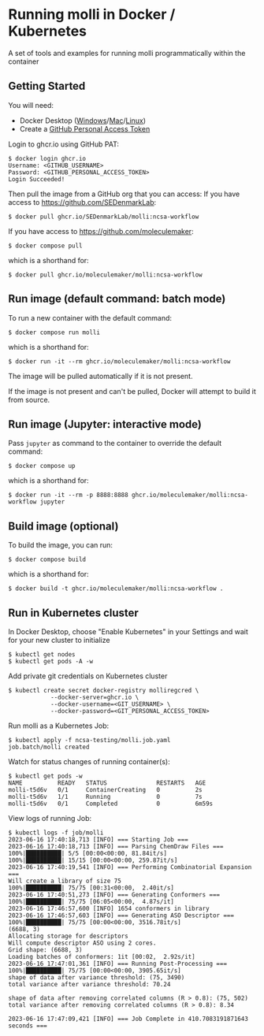 # Running molli in Docker / Kubernetes
A set of tools and examples for running molli programmatically within the container

## Getting Started
You will need:
* Docker Desktop ([Windows](https://docs.docker.com/desktop/install/windows-install/)/[Mac](https://docs.docker.com/desktop/install/mac-install/)/[Linux](https://docs.docker.com/desktop/install/linux-install/))
* Create a [GitHub Personal Access Token](https://github.com/settings/tokens)

Login to ghcr.io using GitHub PAT:
```
$ docker login ghcr.io
Username: <GITHUB_USERNAME>
Password: <GITHUB_PERSONAL_ACCESS_TOKEN>
Login Succeeded!
```

Then pull the image from a GitHub org that you can access:
If you have access to https://github.com/SEDenmarkLab:
```
$ docker pull ghcr.io/SEDenmarkLab/molli:ncsa-workflow
```

If you have access to https://github.com/moleculemaker:
```
$ docker compose pull
```
which is a shorthand for:
```
$ docker pull ghcr.io/moleculemaker/molli:ncsa-workflow
```

## Run image (default command: batch mode)
To run a new container with the default command:
```
$ docker compose run molli
```
which is a shorthand for:
```
$ docker run -it --rm ghcr.io/moleculemaker/molli:ncsa-workflow
```

The image will be pulled automatically if it is not present.

If the image is not present and can't be pulled, Docker will attempt to build it from source.

## Run image (Jupyter: interactive mode)
Pass `jupyter` as command to the container to override the default command:
```
$ docker compose up
```
which is a shorthand for:
```
$ docker run -it --rm -p 8888:8888 ghcr.io/moleculemaker/molli:ncsa-workflow jupyter
```

## Build image (optional)
To build the image, you can run:
```
$ docker compose build
```
which is a shorthand for:
```
$ docker build -t ghcr.io/moleculemaker/molli:ncsa-workflow .
```


## Run in Kubernetes cluster
In Docker Desktop, choose "Enable Kubernetes" in your Settings and wait for your new cluster to initialize
```
$ kubectl get nodes
$ kubectl get pods -A -w
```

Add private git credentials on Kubernetes cluster
```
$ kubectl create secret docker-registry molliregcred \
            --docker-server=ghcr.io \
            --docker-username=<GIT_USERNAME> \
            --docker-password=<GIT_PERSONAL_ACCESS_TOKEN>
```

Run molli as a Kubernetes Job:
```
$ kubectl apply -f ncsa-testing/molli.job.yaml
job.batch/molli created
```

Watch for status changes of running container(s):
```
$ kubectl get pods -w
NAME          READY   STATUS              RESTARTS   AGE
molli-t5d6v   0/1     ContainerCreating   0          2s
molli-t5d6v   1/1     Running             0          7s
molli-t5d6v   0/1     Completed           0          6m59s
```

View logs of running Job:
```
$ kubectl logs -f job/molli
2023-06-16 17:40:18,713 [INFO] === Starting Job ===
2023-06-16 17:40:18,713 [INFO] === Parsing ChemDraw Files ===
100%|██████████| 5/5 [00:00<00:00, 81.84it/s]
100%|██████████| 15/15 [00:00<00:00, 259.87it/s]
2023-06-16 17:40:19,541 [INFO] === Performing Combinatorial Expansion ===
Will create a library of size 75
100%|██████████| 75/75 [00:31<00:00,  2.40it/s]
2023-06-16 17:40:51,273 [INFO] === Generating Conformers ===
100%|██████████| 75/75 [06:05<00:00,  4.87s/it]
2023-06-16 17:46:57,600 [INFO] 1654 conformers in library
2023-06-16 17:46:57,603 [INFO] === Generating ASO Descriptor ===
100%|██████████| 75/75 [00:00<00:00, 3516.78it/s]
(6688, 3)
Allocating storage for descriptors
Will compute descriptor ASO using 2 cores.
Grid shape: (6688, 3)
Loading batches of conformers: 1it [00:02,  2.92s/it]
2023-06-16 17:47:01,361 [INFO] === Running Post-Processing === 
100%|██████████| 75/75 [00:00<00:00, 3905.65it/s]                    
shape of data after variance threshold: (75, 3490)
total variance after variance threshold: 70.24

shape of data after removing correlated columns (R > 0.8): (75, 502)
total variance after removing correlated columns (R > 0.8): 8.34

2023-06-16 17:47:09,421 [INFO] === Job Complete in 410.7083191871643 seconds ===
```


